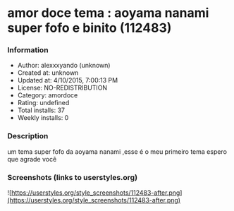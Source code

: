 # amor doce tema : aoyama nanami super fofo e binito (112483)

### Information
- Author: alexxxyando (unknown)
- Created at: unknown
- Updated at: 4/10/2015, 7:00:13 PM
- License: NO-REDISTRIBUTION
- Category: amordoce
- Rating: undefined
- Total installs: 37
- Weekly installs: 0


### Description
um tema super fofo da aoyama nanami ,esse é o meu primeiro tema espero que agrade você


### Screenshots (links to userstyles.org)
![https://userstyles.org/style_screenshots/112483-after.png](https://userstyles.org/style_screenshots/112483-after.png)


